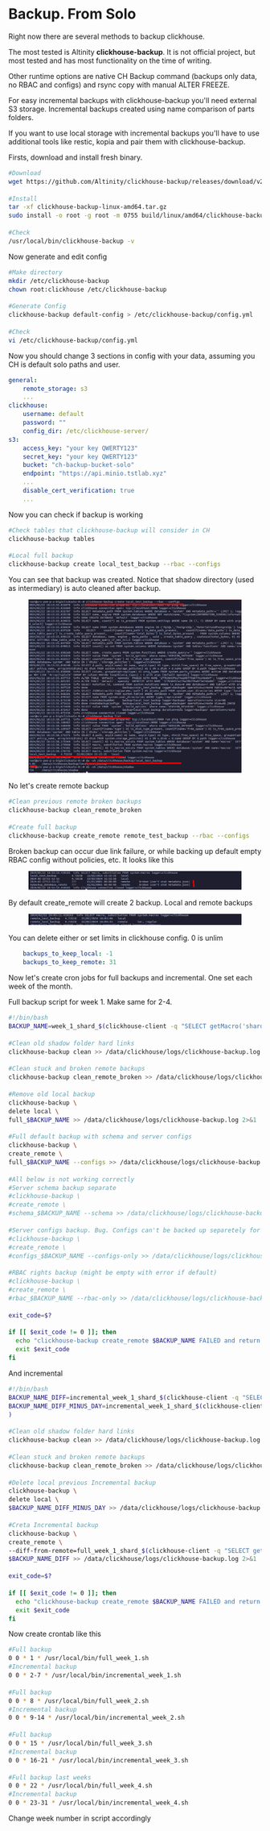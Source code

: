# Backup. From Solo

Right now there are several methods to backup clickhouse.

The most tested is Altinity **clickhouse-backup**. It is not official project, but most tested and has most functionality on the time of writing.

Other runtime options are native CH Backup command (backups only data, no RBAC and configs) and rsync copy with manual ALTER FREEZE.

For easy incremental backups with clickhouse-backup you'll need external S3 storage.  Incremental backups created using name comparison of parts folders.

If you want to use local storage with incremental backups you'll have to use additional tools like restic, kopia and pair them with clickhouse-backup.&#x20;

Firsts, download and install fresh binary.

```bash
#Download
wget https://github.com/Altinity/clickhouse-backup/releases/download/v2.4.32/clickhouse-backup-linux-amd64.tar.gz

#Install
tar -xf clickhouse-backup-linux-amd64.tar.gz
sudo install -o root -g root -m 0755 build/linux/amd64/clickhouse-backup /usr/local/bin

#Check
/usr/local/bin/clickhouse-backup -v
```

Now generate and edit config

```bash
#Make directory
mkdir /etc/clickhouse-backup
chown root:clickhouse /etc/clickhouse-backup

#Generate Config
clickhouse-backup default-config > /etc/clickhouse-backup/config.yml

#Check
vi /etc/clickhouse-backup/config.yml
```

Now you should change 3 sections in config with your data, assuming you CH is default solo paths and user.&#x20;

```yaml
general:
    remote_storage: s3
    ...
clickhouse:
    username: default
    password: ""
    config_dir: /etc/clickhouse-server/
s3:
    access_key: "your key QWERTY123"
    secret_key: "your key QWERTY123"
    bucket: "ch-backup-bucket-solo"
    endpoint: "https://api.minio.tstlab.xyz"
    ...
    disable_cert_verification: true
    ...
```

Now you can check if backup is working

```bash
#Check tables that clickhouse-backup will consider in CH
clickhouse-backup tables

#Local full backup
clickhouse-backup create local_test_backup --rbac --configs
```

You can see that backup was created. Notice that shadow directory (used as intermediary) is auto cleaned after backup.

<figure><img src="../../.gitbook/assets/image.png" alt=""><figcaption></figcaption></figure>

No let's create remote backup

```bash
#Clean previous remote broken backups
clickhouse-backup clean_remote_broken

#Create full backup
clickhouse-backup create_remote remote_test_backup --rbac --configs
```

Broken backup can occur due link failure, or while backing up default empty RBAC config without policies, etc. It looks like this

<figure><img src="../../.gitbook/assets/image (2).png" alt=""><figcaption></figcaption></figure>

By default create\_remote will create 2 backup. Local and remote backups

<figure><img src="../../.gitbook/assets/image (3).png" alt=""><figcaption></figcaption></figure>

You can delete either or set limits in clickhouse config. 0 is unlim

```yaml
    backups_to_keep_local: -1
    backups_to_keep_remote: 31
```

Now let's create cron jobs for full backups and incremental. One set each week of the month.

Full backup script for week 1. Make same for 2-4.

```bash
#!/bin/bash
BACKUP_NAME=week_1_shard_$(clickhouse-client -q "SELECT getMacro('shard')")

#Clean old shadow folder hard links
clickhouse-backup clean >> /data/clickhouse/logs/clickhouse-backup.log 2>&1

#Clean stuck and broken remote backups
clickhouse-backup clean_remote_broken >> /data/clickhouse/logs/clickhouse-backup.log 2>&1

#Remove old local backup
clickhouse-backup \
delete local \
full_$BACKUP_NAME >> /data/clickhouse/logs/clickhouse-backup.log 2>&1

#Full default backup with schema and server configs
clickhouse-backup \
create_remote \
full_$BACKUP_NAME --configs >> /data/clickhouse/logs/clickhouse-backup.log 2>&1

#All below is not working correctly
#Server schema backup separate
#clickhouse-backup \
#create_remote \
#schema_$BACKUP_NAME --schema >> /data/clickhouse/logs/clickhouse-backup.log 2>&1

#Server configs backup. Bug. Configs can't be backed up separetely for now.
#clickhouse-backup \
#create_remote \
#configs_$BACKUP_NAME --configs-only >> /data/clickhouse/logs/clickhouse-backup.log 2>&1

#RBAC rights backup (might be empty with error if default)
#clickhouse-backup \
#create_remote \
#rbac_$BACKUP_NAME --rbac-only >> /data/clickhouse/logs/clickhouse-backup.log 2>&1

exit_code=$?

if [[ $exit_code != 0 ]]; then
  echo "clickhouse-backup create_remote $BACKUP_NAME FAILED and return $exit_code exit code"
  exit $exit_code
fi
```

And incremental

```bash
#!/bin/bash
BACKUP_NAME_DIFF=incremental_week_1_shard_$(clickhouse-client -q "SELECT getMacro('shard')")_$(date +%Y_%m_%d)
BACKUP_NAME_DIFF_MINUS_DAY=incremental_week_1_shard_$(clickhouse-client -q "SELECT getMacro('shard')")_$(date +%Y_%m_%d -d "1 day ago"
)

#Clean old shadow folder hard links
clickhouse-backup clean >> /data/clickhouse/logs/clickhouse-backup.log 2>&1

#Clean stuck and broken remote backups
clickhouse-backup clean_remote_broken >> /data/clickhouse/logs/clickhouse-backup.log 2>&1

#Delete local previous Incremental backup
clickhouse-backup \
delete local \
$BACKUP_NAME_DIFF_MINUS_DAY >> /data/clickhouse/logs/clickhouse-backup.log 2>&1

#Creta Incremental backup
clickhouse-backup \
create_remote \
--diff-from-remote=full_week_1_shard_$(clickhouse-client -q "SELECT getMacro('shard')") \
$BACKUP_NAME_DIFF >> /data/clickhouse/logs/clickhouse-backup.log 2>&1

exit_code=$?

if [[ $exit_code != 0 ]]; then
  echo "clickhouse-backup create_remote $BACKUP_NAME FAILED and return $exit_code exit code"
  exit $exit_code
fi

```

Now create crontab like this&#x20;

```bash
#Full backup
0 0 * 1 * /usr/local/bin/full_week_1.sh
#Incremental backup
0 0 * 2-7 * /usr/local/bin/incremental_week_1.sh

#Full backup
0 0 * 8 * /usr/local/bin/full_week_2.sh
#Incremental backup
0 0 * 9-14 * /usr/local/bin/incremental_week_2.sh

#Full backup
0 0 * 15 * /usr/local/bin/full_week_3.sh
#Incremental backup
0 0 * 16-21 * /usr/local/bin/incremental_week_3.sh

#Full backup last weeks
0 0 * 22 * /usr/local/bin/full_week_4.sh
#Incremental backup
0 0 * 23-31 * /usr/local/bin/incremental_week_4.sh
```

Change week number in script accordingly
